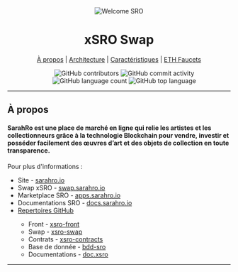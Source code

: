<div>
<div align="center">
  <img alt="Welcome SRO" src="https://ipfs.io/ipfs/QmbdSfiJuBP2XRcM1wuLWMCXLhRoQTvYM8fHYRwyHcKxoa">
  </div>
    <h1 align="center"><b>xSRO Swap</b></h1>
    <div align="center">
    <a href="#swap-about">À propos</a> 
      |
    <a href="#swap-design">Architecture</a>
      |
    <a href="#swap-feature">Caractéristiques</a>
      |
    <a href="#contract-faucets">ETH Faucets</a>
  </div>
</div>
<div >
  <ul align="center">
    <img alt="GitHub contributors" src="https://img.shields.io/github/contributors/SRO-SarahRo/xsro-front">
    <img alt="GitHub commit activity" src="https://img.shields.io/github/commit-activity/m/SRO-SarahRo/xsro-front">
    <img alt="GitHub language count" src="https://img.shields.io/github/languages/count/SRO-SarahRo/xsro-front">
    <img alt="GitHub top language" src="https://img.shields.io/github/languages/top/SRO-SarahRo/xsro-front">
  </ul>
</div>

----

<div>
  <h2><b>À propos</b></h2>
  <h4 id="swap-about" > <b>SarahRo</b> est une place de marché en ligne qui relie les artistes et les collectionneurs grâce à la technologie Blockchain pour vendre, investir et posséder facilement des œuvres d’art et des objets de collection en toute transparence. </h4>
  <p>
  Pour plus d'informations : 
    <ul>
    <li>Site - <a href="https://www.sarahro.io">sarahro.io</a></li>
    <li>Swap xSRO - <a href="https://www.swap.sarahro.io">swap.sarahro.io</a></li>
    <li>Marketplace SRO - <a href="https://www.apps.sarahro.io">apps.sarahro.io</a></li>
    <li>Documentations SRO - <a href="https://www.docs.sarahro.io">docs.sarahro.io</a></li>
    <li><a href="https://www.docs.sarahro.io">Repertoires GitHub</a></li>
    <ul>
      <li>Front - <a href="https://github.com/SRO-SarahRo/xsro-front">xsro-front</a></li>
      <li>Swap - <a href="https://github.com/SRO-SarahRo/xsro-swap">xsro-swap</a></li>
      <li>Contrats - <a href="https://github.com/SRO-SarahRo/xsro-contracts">xsro-contracts</a> </li>
      <li>Base de donnée - <a href="https://github.com/SRO-SarahRo/bdd-sro">bdd-sro</a> </li>
      <li>Documentations - <a href="https://github.com/SRO-SarahRo/doc.xsro">doc.xsro</a> </li>
    </ul>
  </ul>
  </p>
</div>

----



